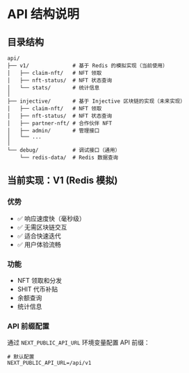 # API 结构说明

## 目录结构

```
api/
├── v1/              # 基于 Redis 的模拟实现（当前使用）
│   ├── claim-nft/   # NFT 领取
│   ├── nft-status/  # NFT 状态查询
│   └── stats/       # 统计信息
│
├── injective/       # 基于 Injective 区块链的实现（未来实现）
│   ├── claim-nft/   # NFT 领取
│   ├── nft-status/  # NFT 状态查询
│   ├── partner-nft/ # 合作伙伴 NFT
│   ├── admin/       # 管理接口
│   └── ...
│
└── debug/           # 调试接口（通用）
    └── redis-data/  # Redis 数据查询
```

## 当前实现：V1 (Redis 模拟)

### 优势
- ✅ 响应速度快（毫秒级）
- ✅ 无需区块链交互
- ✅ 适合快速迭代
- ✅ 用户体验流畅

### 功能
- NFT 领取和分发
- SHIT 代币补贴
- 余额查询
- 统计信息

### API 前缀配置
通过 `NEXT_PUBLIC_API_URL` 环境变量配置 API 前缀：
```env
# 默认配置
NEXT_PUBLIC_API_URL=/api/v1
```